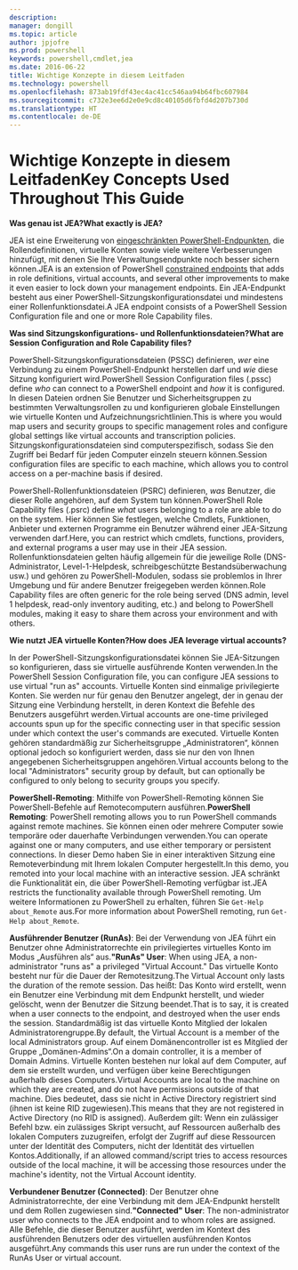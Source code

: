 ```yaml
---
description: 
manager: dongill
ms.topic: article
author: jpjofre
ms.prod: powershell
keywords: powershell,cmdlet,jea
ms.date: 2016-06-22
title: Wichtige Konzepte in diesem Leitfaden
ms.technology: powershell
ms.openlocfilehash: 873ab19fdf43ec4ac41cc546aa94b64fbc607984
ms.sourcegitcommit: c732e3ee6d2e0e9cd8c40105d6fbfd4d207b730d
ms.translationtype: HT
ms.contentlocale: de-DE
---
```

# <a name="key-concepts-used-throughout-this-guide"></a><span data-ttu-id="62983-103">Wichtige Konzepte in diesem Leitfaden</span><span class="sxs-lookup"><span data-stu-id="62983-103">Key Concepts Used Throughout This Guide</span></span>
<span data-ttu-id="62983-104">**Was genau ist JEA?**</span><span class="sxs-lookup"><span data-stu-id="62983-104">**What exactly is JEA?**</span></span>

<span data-ttu-id="62983-105">JEA ist eine Erweiterung von [eingeschränkten PowerShell-Endpunkten](http://blogs.technet.com/b/heyscriptingguy/archive/2014/03/31/introduction-to-powershell-endpoints.aspx), die Rollendefinitionen, virtuelle Konten sowie viele weitere Verbesserungen hinzufügt, mit denen Sie Ihre Verwaltungsendpunkte noch besser sichern können.</span><span class="sxs-lookup"><span data-stu-id="62983-105">JEA is an extension of PowerShell [constrained endpoints](http://blogs.technet.com/b/heyscriptingguy/archive/2014/03/31/introduction-to-powershell-endpoints.aspx) that adds in role definitions, virtual accounts, and several other improvements to make it even easier to lock down your management endpoints.</span></span>
<span data-ttu-id="62983-106">Ein JEA-Endpunkt besteht aus einer PowerShell-Sitzungskonfigurationsdatei und mindestens einer Rollenfunktionsdatei.</span><span class="sxs-lookup"><span data-stu-id="62983-106">A JEA endpoint consists of a PowerShell Session Configuration file and one or more Role Capability files.</span></span>

<span data-ttu-id="62983-107">**Was sind Sitzungskonfigurations- und Rollenfunktionsdateien?**</span><span class="sxs-lookup"><span data-stu-id="62983-107">**What are Session Configuration and Role Capability files?**</span></span>

<span data-ttu-id="62983-108">PowerShell-Sitzungskonfigurationsdateien (PSSC) definieren, *wer* eine Verbindung zu einem PowerShell-Endpunkt herstellen darf und *wie* diese Sitzung konfiguriert wird.</span><span class="sxs-lookup"><span data-stu-id="62983-108">PowerShell Session Configuration files (.pssc) define *who* can connect to a PowerShell endpoint and *how* it is configured.</span></span>
<span data-ttu-id="62983-109">In diesen Dateien ordnen Sie Benutzer und Sicherheitsgruppen zu bestimmten Verwaltungsrollen zu und konfigurieren globale Einstellungen wie virtuelle Konten und Aufzeichnungsrichtlinien.</span><span class="sxs-lookup"><span data-stu-id="62983-109">This is where you would map users and security groups to specific management roles and configure global settings like virtual accounts and transcription policies.</span></span>
<span data-ttu-id="62983-110">Sitzungskonfigurationsdateien sind computerspezifisch, sodass Sie den Zugriff bei Bedarf für jeden Computer einzeln steuern können.</span><span class="sxs-lookup"><span data-stu-id="62983-110">Session configuration files are specific to each machine, which allows you to control access on a per-machine basis if desired.</span></span>

<span data-ttu-id="62983-111">PowerShell-Rollenfunktionsdateien (PSRC) definieren, *was* Benutzer, die dieser Rolle angehören, auf dem System tun können.</span><span class="sxs-lookup"><span data-stu-id="62983-111">PowerShell Role Capability files (.psrc) define *what* users belonging to a role are able to do on the system.</span></span>
<span data-ttu-id="62983-112">Hier können Sie festlegen, welche Cmdlets, Funktionen, Anbieter und externen Programme ein Benutzer während einer JEA-Sitzung verwenden darf.</span><span class="sxs-lookup"><span data-stu-id="62983-112">Here, you can restrict which cmdlets, functions, providers, and external programs a user may use in their JEA session.</span></span>
<span data-ttu-id="62983-113">Rollenfunktionsdateien gelten häufig allgemein für die jeweilige Rolle (DNS-Administrator, Level-1-Helpdesk, schreibgeschützte Bestandsüberwachung usw.) und gehören zu PowerShell-Modulen, sodass sie problemlos in Ihrer Umgebung und für andere Benutzer freigegeben werden können.</span><span class="sxs-lookup"><span data-stu-id="62983-113">Role Capability files are often generic for the role being served (DNS admin, level 1 helpdesk, read-only inventory auditing, etc.) and belong to PowerShell modules, making it easy to share them across your environment and with others.</span></span>

<span data-ttu-id="62983-114">**Wie nutzt JEA virtuelle Konten?**</span><span class="sxs-lookup"><span data-stu-id="62983-114">**How does JEA leverage virtual accounts?**</span></span>

<span data-ttu-id="62983-115">In der PowerShell-Sitzungskonfigurationsdatei können Sie JEA-Sitzungen so konfigurieren, dass sie virtuelle ausführende Konten verwenden.</span><span class="sxs-lookup"><span data-stu-id="62983-115">In the PowerShell Session Configuration file, you can configure JEA sessions to use virtual "run as" accounts.</span></span>
<span data-ttu-id="62983-116">Virtuelle Konten sind einmalige privilegierte Konten. Sie werden nur für genau den Benutzer angelegt, der in genau der Sitzung eine Verbindung herstellt, in deren Kontext die Befehle des Benutzers ausgeführt werden.</span><span class="sxs-lookup"><span data-stu-id="62983-116">Virtual accounts are one-time privileged accounts spun up for the specific connecting user in that specific session under which context the user's commands are executed.</span></span>
<span data-ttu-id="62983-117">Virtuelle Konten gehören standardmäßig zur Sicherheitsgruppe „Administratoren“, können optional jedoch so konfiguriert werden, dass sie nur den von Ihnen angegebenen Sicherheitsgruppen angehören.</span><span class="sxs-lookup"><span data-stu-id="62983-117">Virtual accounts belong to the local "Administrators" security group by default, but can optionally be configured to only belong to security groups you specify.</span></span>

<span data-ttu-id="62983-118">**PowerShell-Remoting**: Mithilfe von PowerShell-Remoting können Sie PowerShell-Befehle auf Remotecomputern ausführen.</span><span class="sxs-lookup"><span data-stu-id="62983-118">**PowerShell Remoting**: PowerShell remoting allows you to run PowerShell commands against remote machines.</span></span>
<span data-ttu-id="62983-119">Sie können einen oder mehrere Computer sowie temporäre oder dauerhafte Verbindungen verwenden.</span><span class="sxs-lookup"><span data-stu-id="62983-119">You can operate against one or many computers, and use either temporary or persistent connections.</span></span>
<span data-ttu-id="62983-120">In dieser Demo haben Sie in einer interaktiven Sitzung eine Remoteverbindung mit Ihrem lokalen Computer hergestellt.</span><span class="sxs-lookup"><span data-stu-id="62983-120">In this demo, you remoted into your local machine with an interactive session.</span></span>
<span data-ttu-id="62983-121">JEA schränkt die Funktionalität ein, die über PowerShell-Remoting verfügbar ist.</span><span class="sxs-lookup"><span data-stu-id="62983-121">JEA restricts the functionality available through PowerShell remoting.</span></span>
<span data-ttu-id="62983-122">Um weitere Informationen zu PowerShell zu erhalten, führen Sie `Get-Help about_Remote` aus.</span><span class="sxs-lookup"><span data-stu-id="62983-122">For more information about PowerShell remoting, run `Get-Help about_Remote`.</span></span>

<span data-ttu-id="62983-123">**Ausführender Benutzer (RunAs)**: Bei der Verwendung von JEA führt ein Benutzer ohne Administratorrechte ein privilegiertes virtuelles Konto im Modus „Ausführen als“ aus.</span><span class="sxs-lookup"><span data-stu-id="62983-123">**"RunAs" User**: When using JEA, a non-administrator "runs as" a privileged "Virtual Account."</span></span>
<span data-ttu-id="62983-124">Das virtuelle Konto besteht nur für die Dauer der Remotesitzung.</span><span class="sxs-lookup"><span data-stu-id="62983-124">The Virtual Account only lasts the duration of the remote session.</span></span>
<span data-ttu-id="62983-125">Das heißt: Das Konto wird erstellt, wenn ein Benutzer eine Verbindung mit dem Endpunkt herstellt, und wieder gelöscht, wenn der Benutzer die Sitzung beendet.</span><span class="sxs-lookup"><span data-stu-id="62983-125">That is to say, it is created when a user connects to the endpoint, and destroyed when the user ends the session.</span></span>
<span data-ttu-id="62983-126">Standardmäßig ist das virtuelle Konto Mitglied der lokalen Administratorengruppe.</span><span class="sxs-lookup"><span data-stu-id="62983-126">By default, the Virtual Account is a member of the local Administrators group.</span></span>
<span data-ttu-id="62983-127">Auf einem Domänencontroller ist es Mitglied der Gruppe „Domänen-Admins“.</span><span class="sxs-lookup"><span data-stu-id="62983-127">On a domain controller, it is a member of Domain Admins.</span></span>
<span data-ttu-id="62983-128">Virtuelle Konten bestehen nur lokal auf dem Computer, auf dem sie erstellt wurden, und verfügen über keine Berechtigungen außerhalb dieses Computers.</span><span class="sxs-lookup"><span data-stu-id="62983-128">Virtual Accounts are local to the machine on which they are created, and do not have permissions outside of that machine.</span></span>
<span data-ttu-id="62983-129">Dies bedeutet, dass sie nicht in Active Directory registriert sind (ihnen ist keine RID zugewiesen).</span><span class="sxs-lookup"><span data-stu-id="62983-129">This means that they are not registered in Active Directory (no RID is assigned).</span></span>
<span data-ttu-id="62983-130">Außerdem gilt: Wenn ein zulässiger Befehl bzw. ein zulässiges Skript versucht, auf Ressourcen außerhalb des lokalen Computers zuzugreifen, erfolgt der Zugriff auf diese Ressourcen unter der Identität des Computers, nicht der Identität des virtuellen Kontos.</span><span class="sxs-lookup"><span data-stu-id="62983-130">Additionally, if an allowed command/script tries to access resources outside of the local machine, it will be accessing those resources under the machine's identity, not the Virtual Account identity.</span></span>

<span data-ttu-id="62983-131">**Verbundener Benutzer (Connected)**: Der Benutzer ohne Administratorrechte, der eine Verbindung mit dem JEA-Endpunkt herstellt und dem Rollen zugewiesen sind.</span><span class="sxs-lookup"><span data-stu-id="62983-131">**"Connected" User**: The non-administrator user who connects to the JEA endpoint and to whom roles are assigned.</span></span>
<span data-ttu-id="62983-132">Alle Befehle, die dieser Benutzer ausführt, werden im Kontext des ausführenden Benutzers oder des virtuellen ausführenden Kontos ausgeführt.</span><span class="sxs-lookup"><span data-stu-id="62983-132">Any commands this user runs are run under the context of the RunAs User or virtual account.</span></span>

